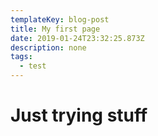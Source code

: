 ```yaml
---
templateKey: blog-post
title: My first page
date: 2019-01-24T23:32:25.873Z
description: none
tags:
  - test
---
```

# Just trying stuff
